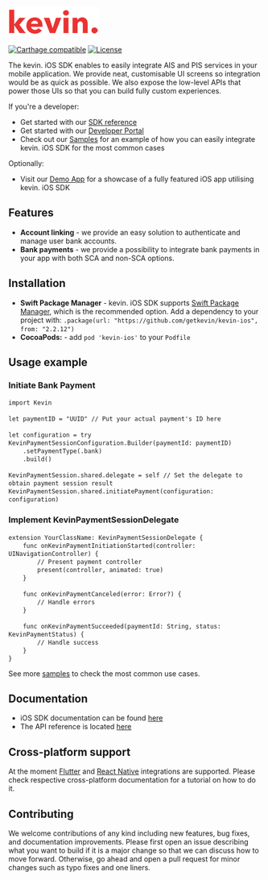 ![kevin.](./images/logo.png)

[![Carthage compatible](https://img.shields.io/badge/Carthage-compatible-4BC51D.svg?style=flat)](https://github.com/Carthage/Carthage)
[![License](https://shields.io/badge/license-MIT-blue)](https://github.com/getkevin/kevin-ios/blob/master/LICENSE)

The kevin. iOS SDK enables to easily integrate AIS and PIS services in your mobile application. We provide neat, customisable UI screens so integration would be as quick as possible. We also expose the low-level APIs that power those UIs so that you can build fully custom experiences.

If you're a developer:

- Get started with our [SDK reference](https://developer.kevin.eu/home/mobile-sdk/getting-started)
- Get started with our [Developer Portal](https://developer.kevin.eu/home/mobile-sdk/ios)
- Check out our [Samples](https://github.com/getkevin/kevin-ios/tree/master/sample) for an example of how you can easily integrate kevin. iOS SDK for the most common cases

Optionally:

- Visit our [Demo App](https://github.com/getkevin/kevin-ios-demo) for a showcase of a fully featured iOS app utilising kevin. iOS SDK

## Features

- **Account linking** - we provide an easy solution to authenticate and manage user bank accounts.
- **Bank payments** - we provide a possibility to integrate bank payments in your app with both SCA and non-SCA options.

## Installation
- **Swift Package Manager** - kevin. iOS SDK supports [Swift Package Manager](https://www.swift.org/package-manager/), which is the recommended option. Add a dependency to your project with: `.package(url: "https://github.com/getkevin/kevin-ios", from: "2.2.12")`
- **CocoaPods:** - add `pod 'kevin-ios'` to your `Podfile`

## Usage example

### Initiate Bank Payment

```
import Kevin

let paymentID = "UUID" // Put your actual payment's ID here

let configuration = try KevinPaymentSessionConfiguration.Builder(paymentId: paymentID)
    .setPaymentType(.bank)
    .build()

KevinPaymentSession.shared.delegate = self // Set the delegate to obtain payment session result
KevinPaymentSession.shared.initiatePayment(configuration: configuration)

```

### Implement KevinPaymentSessionDelegate

```
extension YourClassName: KevinPaymentSessionDelegate {
    func onKevinPaymentInitiationStarted(controller: UINavigationController) {
        // Present payment controller
        present(controller, animated: true)
    }

    func onKevinPaymentCanceled(error: Error?) {
        // Handle errors
    }

    func onKevinPaymentSucceeded(paymentId: String, status: KevinPaymentStatus) {
        // Handle success
    }
}
```

See more [samples](https://github.com/getkevin/kevin-ios/tree/master/sample) to check the most common use cases.

## Documentation

- iOS SDK documentation can be found [here](https://developer.kevin.eu/home/mobile-sdk/ios)
- The API reference is located [here](https://api-reference.kevin.eu/public/platform/v0.3)

## Cross-platform support

At the moment [Flutter](https://developer.kevin.eu/home/mobile-sdk/flutter) and [React Native](https://developer.kevin.eu/home/mobile-sdk/react-native) integrations are supported. Please check respective cross-platform documentation for a tutorial on how to do it.

## Contributing

We welcome contributions of any kind including new features, bug fixes, and documentation improvements. Please first open an issue describing what you want to build if it is a major change so that we can discuss how to move forward. Otherwise, go ahead and open a pull request for minor changes such as typo fixes and one liners.
